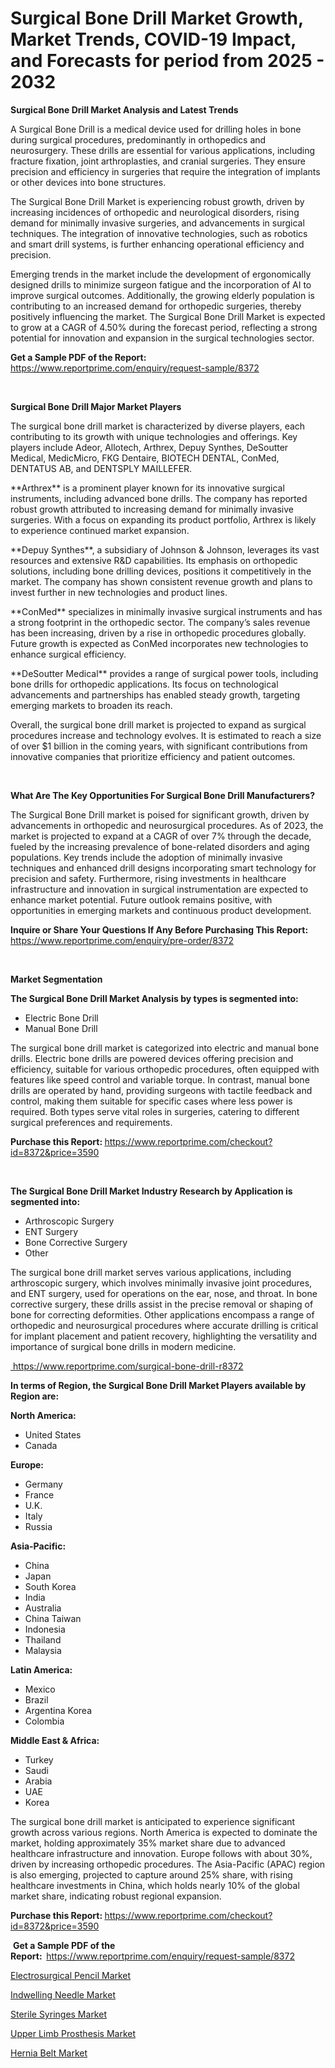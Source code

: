 <p><h1>Surgical Bone Drill Market Growth, Market Trends, COVID-19 Impact, and Forecasts for period from 2025 - 2032</h1></p><p><strong>Surgical Bone Drill Market Analysis and Latest Trends</strong></p>
<p><p>A Surgical Bone Drill is a medical device used for drilling holes in bone during surgical procedures, predominantly in orthopedics and neurosurgery. These drills are essential for various applications, including fracture fixation, joint arthroplasties, and cranial surgeries. They ensure precision and efficiency in surgeries that require the integration of implants or other devices into bone structures.</p><p>The Surgical Bone Drill Market is experiencing robust growth, driven by increasing incidences of orthopedic and neurological disorders, rising demand for minimally invasive surgeries, and advancements in surgical techniques. The integration of innovative technologies, such as robotics and smart drill systems, is further enhancing operational efficiency and precision.</p><p>Emerging trends in the market include the development of ergonomically designed drills to minimize surgeon fatigue and the incorporation of AI to improve surgical outcomes. Additionally, the growing elderly population is contributing to an increased demand for orthopedic surgeries, thereby positively influencing the market. The Surgical Bone Drill Market is expected to grow at a CAGR of 4.50% during the forecast period, reflecting a strong potential for innovation and expansion in the surgical technologies sector.</p></p>
<p><strong>Get a Sample PDF of the Report:&nbsp;</strong> <a href="https://www.reportprime.com/enquiry/request-sample/8372?utm_campaign=96&utm_medium=2&utm_source=Github&utm_content=ia&utm_term=19032025&utm_id=surgical-bone-drill">https://www.reportprime.com/enquiry/request-sample/8372</a></p>
<p>&nbsp;</p>
<p><strong>Surgical Bone Drill Major Market Players</strong></p>
<p><p>The surgical bone drill market is characterized by diverse players, each contributing to its growth with unique technologies and offerings. Key players include Adeor, Allotech, Arthrex, Depuy Synthes, DeSoutter Medical, MedicMicro, FKG Dentaire, BIOTECH DENTAL, ConMed, DENTATUS AB, and DENTSPLY MAILLEFER.</p><p>**Arthrex** is a prominent player known for its innovative surgical instruments, including advanced bone drills. The company has reported robust growth attributed to increasing demand for minimally invasive surgeries. With a focus on expanding its product portfolio, Arthrex is likely to experience continued market expansion.</p><p>**Depuy Synthes**, a subsidiary of Johnson & Johnson, leverages its vast resources and extensive R&D capabilities. Its emphasis on orthopedic solutions, including bone drilling devices, positions it competitively in the market. The company has shown consistent revenue growth and plans to invest further in new technologies and product lines.</p><p>**ConMed** specializes in minimally invasive surgical instruments and has a strong footprint in the orthopedic sector. The company’s sales revenue has been increasing, driven by a rise in orthopedic procedures globally. Future growth is expected as ConMed incorporates new technologies to enhance surgical efficiency.</p><p>**DeSoutter Medical** provides a range of surgical power tools, including bone drills for orthopedic applications. Its focus on technological advancements and partnerships has enabled steady growth, targeting emerging markets to broaden its reach.</p><p>Overall, the surgical bone drill market is projected to expand as surgical procedures increase and technology evolves. It is estimated to reach a size of over $1 billion in the coming years, with significant contributions from innovative companies that prioritize efficiency and patient outcomes.</p></p>
<p>&nbsp;</p>
<p><strong>What Are The Key Opportunities For Surgical Bone Drill Manufacturers?</strong></p>
<p><p>The Surgical Bone Drill market is poised for significant growth, driven by advancements in orthopedic and neurosurgical procedures. As of 2023, the market is projected to expand at a CAGR of over 7% through the decade, fueled by the increasing prevalence of bone-related disorders and aging populations. Key trends include the adoption of minimally invasive techniques and enhanced drill designs incorporating smart technology for precision and safety. Furthermore, rising investments in healthcare infrastructure and innovation in surgical instrumentation are expected to enhance market potential. Future outlook remains positive, with opportunities in emerging markets and continuous product development.</p></p>
<p><strong>Inquire or Share Your Questions If Any Before Purchasing This Report:</strong> <a href="https://www.reportprime.com/enquiry/pre-order/8372?utm_campaign=96&utm_medium=2&utm_source=Github&utm_content=ia&utm_term=19032025&utm_id=surgical-bone-drill">https://www.reportprime.com/enquiry/pre-order/8372</a></p>
<p>&nbsp;</p>
<p><strong>Market Segmentation</strong></p>
<p><strong>The Surgical Bone Drill Market Analysis by types is segmented into:</strong></p>
<p><ul><li>Electric Bone Drill</li><li>Manual Bone Drill</li></ul></p>
<p><p>The surgical bone drill market is categorized into electric and manual bone drills. Electric bone drills are powered devices offering precision and efficiency, suitable for various orthopedic procedures, often equipped with features like speed control and variable torque. In contrast, manual bone drills are operated by hand, providing surgeons with tactile feedback and control, making them suitable for specific cases where less power is required. Both types serve vital roles in surgeries, catering to different surgical preferences and requirements.</p></p>
<p><strong>Purchase this Report:&nbsp;</strong><a href="https://www.reportprime.com/checkout?id=8372&price=3590&utm_campaign=96&utm_medium=2&utm_source=Github&utm_content=ia&utm_term=19032025&utm_id=surgical-bone-drill">https://www.reportprime.com/checkout?id=8372&price=3590</a></p>
<p>&nbsp;</p>
<p><strong>The Surgical Bone Drill Market Industry Research by Application is segmented into:</strong></p>
<p><ul><li>Arthroscopic Surgery</li><li>ENT Surgery</li><li>Bone Corrective Surgery</li><li>Other</li></ul></p>
<p><p>The surgical bone drill market serves various applications, including arthroscopic surgery, which involves minimally invasive joint procedures, and ENT surgery, used for operations on the ear, nose, and throat. In bone corrective surgery, these drills assist in the precise removal or shaping of bone for correcting deformities. Other applications encompass a range of orthopedic and neurosurgical procedures where accurate drilling is critical for implant placement and patient recovery, highlighting the versatility and importance of surgical bone drills in modern medicine.</p></p>
<p><a href="https://www.reportprime.com/surgical-bone-drill-r8372?utm_campaign=96&utm_medium=2&utm_source=Github&utm_content=ia&utm_term=19032025&utm_id=surgical-bone-drill">&nbsp;https://www.reportprime.com/surgical-bone-drill-r8372</a></p>
<p><strong>In terms of Region, the Surgical Bone Drill Market Players available by Region are:</strong></p>
<p>
    <p> <strong> North America: </strong>
        <ul>
            <li>United States</li>
            <li>Canada</li>
        </ul>
        </p> 
    <p> <strong> Europe: </strong>
        <ul>
            <li>Germany</li>
            <li>France</li>
            <li>U.K.</li>
            <li>Italy</li>
            <li>Russia</li>
        </ul>
        </p> 
    <p> <strong> Asia-Pacific: </strong>
        <ul>
            <li>China</li>
            <li>Japan</li>
            <li>South Korea</li>
            <li>India</li>
            <li>Australia</li>
            <li>China Taiwan</li>
            <li>Indonesia</li>
            <li>Thailand</li>
            <li>Malaysia</li>
        </ul>
        </p> 
    <p> <strong> Latin America: </strong>
        <ul>
            <li>Mexico</li>
            <li>Brazil</li>
            <li>Argentina Korea</li>
            <li>Colombia</li>
        </ul>
        </p> 
    <p> <strong> Middle East & Africa: </strong>
        <ul>
            <li>Turkey</li>
            <li>Saudi</li>
            <li>Arabia</li>
            <li>UAE</li>
            <li>Korea</li>
        </ul>
    </p>
    </p>
<p><p>The surgical bone drill market is anticipated to experience significant growth across various regions. North America is expected to dominate the market, holding approximately 35% market share due to advanced healthcare infrastructure and innovation. Europe follows with about 30%, driven by increasing orthopedic procedures. The Asia-Pacific (APAC) region is also emerging, projected to capture around 25% share, with rising healthcare investments in China, which holds nearly 10% of the global market share, indicating robust regional expansion.</p></p>
<p><strong>Purchase this Report: </strong><a href="https://www.reportprime.com/checkout?id=8372&price=3590&utm_campaign=96&utm_medium=2&utm_source=Github&utm_content=ia&utm_term=19032025&utm_id=surgical-bone-drill">https://www.reportprime.com/checkout?id=8372&price=3590</a></p>
<p>&nbsp;<strong>Get a Sample PDF of the Report:&nbsp;&nbsp;</strong><a href="https://www.reportprime.com/enquiry/request-sample/8372?utm_campaign=96&utm_medium=2&utm_source=Github&utm_content=ia&utm_term=19032025&utm_id=surgical-bone-drill">https://www.reportprime.com/enquiry/request-sample/8372</a></p>
<p><strong></strong></p>
<p><p><a href="https://github.com/cheryjhonson/Market-Research-Report-List-1/blob/main/electrosurgical-pencil-market.md?utm_campaign=96&utm_medium=2&utm_source=Github&utm_content=ia&utm_term=19032025&utm_id=surgical-bone-drill">Electrosurgical Pencil Market</a></p><p><a href="https://github.com/pelahotayabe/Market-Research-Report-List-1/blob/main/indwelling-needle-market.md?utm_campaign=96&utm_medium=2&utm_source=Github&utm_content=ia&utm_term=19032025&utm_id=surgical-bone-drill">Indwelling Needle Market</a></p><p><a href="https://github.com/AngelaWalsh696/Market-Research-Report-List-2/blob/main/sterile-syringes-market.md?utm_campaign=96&utm_medium=2&utm_source=Github&utm_content=ia&utm_term=19032025&utm_id=surgical-bone-drill">Sterile Syringes Market</a></p><p><a href="https://github.com/raeezkenedz/Market-Research-Report-List-1/blob/main/upper-limb-prosthesis-market.md?utm_campaign=96&utm_medium=2&utm_source=Github&utm_content=ia&utm_term=19032025&utm_id=surgical-bone-drill">Upper Limb Prosthesis Market</a></p><p><a href="https://github.com/SanjidaKhan901/Market-Research-Report-List-2/blob/main/hernia-belt-market.md?utm_campaign=96&utm_medium=2&utm_source=Github&utm_content=ia&utm_term=19032025&utm_id=surgical-bone-drill">Hernia Belt Market</a></p></p>